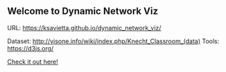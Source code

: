 ## Welcome to Dynamic Network Viz

URL: https://ksavietta.github.io/dynamic_network_viz/

Dataset: http://visone.info/wiki/index.php/Knecht_Classroom_(data)
Tools: https://d3js.org/

[Check it out here!](knect.html)
